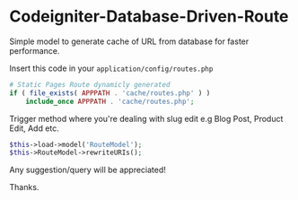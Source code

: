 # Codeigniter-Database-Driven-Route
Simple model to generate cache of URL from database for faster performance.

Insert this code in your `application/config/routes.php`

```php
# Static Pages Route dynamicly generated
if ( file_exists( APPPATH . 'cache/routes.php' ) )
    include_once APPPATH . 'cache/routes.php';
```

Trigger method where you're dealing with slug edit e.g Blog Post, Product Edit, Add etc.

```php
$this->load->model('RouteModel');
$this->RouteModel->rewriteURIs();
```

Any suggestion/query will be appreciated!

Thanks.
